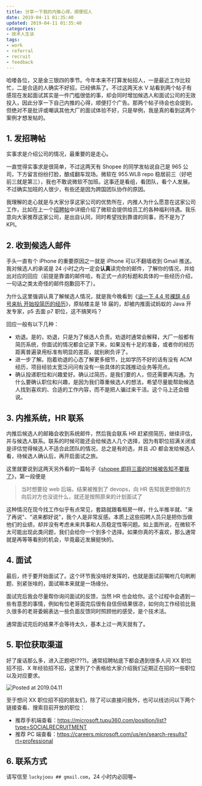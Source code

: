 ```yaml
---
title: 分享一下我的内推心得，顺便招人
date: 2019-04-11 01:35:40
updated: 2019-04-11 01:35:40
categories:
- 技术人生谈
tags:
- work
- referral
- recruit
- feedback
---
```


哈喽各位，又是金三银四的季节。今年本来不打算发帖招人，一是最近工作比较忙，二是合适的人确实不好招，已经佛系了。不过这两天水 V 站看到两个帖子有感现在发起面试其实是一件门槛很低的事，却会同时增加候选人和面试公司的无效投入，因此分享一下自己内推的心得，顺便打个广告。那两个帖子待会也会提到，但绝对不是批评或嘲讽其他大厂的面试体验不好，只是举例，我是真的看到这两个案例才想发帖的。

<!-- more -->

## 1. 发招聘帖

实事求是介绍公司的情况，最重要的是走心。

一直觉得实事求是很简单，不过这两天有 Shopee 的同学发帖说自己是 965 公司，下方留言纷纷打脸，酿成翻车现场。微软在 955.WLB repo 稳居前三（好吧前三就是第三），我也不敢说微软不加班。这事还是看组，看团队，看个人发展。不过确实加班的人很少，有些还是因为跨国团队协作的原因。

我理解的走心就是与大家分享这家公司的优势所在，内推人为什么愿意在这家公司工作，比如在上一个[招聘帖](https://www.v2ex.com/t/518252)中详细介绍了微软会提供给员工的各种福利待遇。我乐意向大家推荐这家公司，是出自认同，同时希望找到靠谱的同事，而不是为了 KPI。

## 2. 收到候选人邮件

手头一直有个 iPhone 的重要原因之一就是 iPhone 可以不翻墙收到 Gmail 推送。我对候选人的承诺是 24 小时之内一定会**认真**读完你的邮件，了解你的情况，并给出对应的回应（前提是靠谱的邮件哈，有正式一点的标题和具体的一些经历介绍，一句话之类太奇怪的邮件抱歉回不了）。

为什么这里强调认真了解候选人情况，就是我今晚看到《[谈一下 4.4 号裸辞 4.6 号来杭 开始投简历的经历](https://www.v2ex.com/t/553858)》，原帖楼主是 18 届的，却被内推面试蚂蚁的 Java 开发专家，p5 去面 p7 职位，这不搞笑吗？

回应一般有以下几种：

- 劝退。是的，劝退，只是为了候选人负责。劝退时通常会解释，大厂一般都有简历系统，你面试的情况都会记录下来，如果没有十足的准备，或者你的经历距离普遍录用标准有明显的差距，就别刷负评了。
- 进一步了解。抱着劝退的心态了解更多细节，比如学历不好的话有没有 ACM 经历，项目经验太宽泛问问有没有一些具体的实践推动业务等亮点。
- 确认投递职位和兴趣爱好。确认过简历，是我们要的人，但还需要再沟通。为什么要确认职位和兴趣，是因为我们尊重候选人的想法，希望尽量能帮助候选人找到喜欢的、合适的工作内容，而不是把人骗过来干活。这个马上还会细说。

## 3. 内推系统，HR 联系

内推后候选人的邮箱会收到系统邮件，然后我会联系 HR 赶紧捞简历，继续评估，并与候选人联系。联系的时候可能还会给候选人几个选择，因为有职位招满关闭或是评估觉得候选人不适合此团队的情况，总之是有的选，并且 JD 都会发给候选人看，待候选人确认后，再开启面试之旅。

这里就要说到这两天另外看的一篇帖子《[shopee 即将三面的时候被告知不要我了](https://www.v2ex.com/t/553057)》，第一段便是

> 当时想要投 web 后端，结果被推到了 devops，向 HR 告知我更想做的方向后对方也没说什么，就还是按照原来的计划面试了

这种情况在现今找工作似乎有点常见，套路就跟看租房一样，什么半推半就、"来了再说"、"进来都好说"，我个人是非常反感。本质上这些招聘人员只是把你当做他们的业绩，却并没有考虑未来共事和人员稳定性等问题。如上面所说，在微软不太可能出现此类问题，我们会给你一个到多个选择。如果你真的不喜欢，那么通常就是再等等看别的机会，毕竟最近发展挺快的。

## 4. 面试

最后，终于要开始面试了。这个环节我没啥好发挥的，也就是面试前嘱咐几句刷刷题、别紧张啥的，面试嘛本来就是一场缘分。

面试完后我会尽量帮你询问面试的反馈，当然 HR 也会给你。这个过程中会遇到一些有意思的事情，例如有位老哥面完后很有自信但结果很凉，如何向工作经验比我久很多的老哥委婉表达一些负面反馈同时照顾他的感受，是个技术活。

通常面试完后的结果不会等待太久，基本上过一两天就有了。

## 5. 职位获取渠道

好了废话那么多，进入正题吧(???)。通常招聘帖底下都会遇到很多人问 XX 职位招不招、X 年经验招不招，这里列了个表格给大家介绍我们近期正在招的一些职位以及对应要求。

![Posted at 2019.04.11](<https://vq4xlg.bn.files.1drv.com/y4msrXqv1wi3A2GqY4A3cAYnMYDceCsHiW0cYO-HHHmXYfiX1UvGtirTR7TLDniugj5yV3Lw5CrSqNs0qsNp-hUQzXRZxqmstO3uJdj-2A-eEdr1VzKldgDI09UwLNIvqnOWadSSKV7070kFie3YHUTxgeDBmnq-9PA43BcMJBPCHb07mbnh89XjTSoiJyzviAWa8XsZCkFY5oaKupZ2mGazw>)

至于想问 XX 职位招不招的朋友们，除了可以直接问我外，也可以线访问以下两个链接查看、搜索目前开放的职位：

- 推荐手机端查看：https://microsoft.tupu360.com/position/list?type=SOCIALRECRUITMENT
- 推荐 PC 端查看：https://careers.microsoft.com/us/en/search-results?rt=professional

## 6. 联系方式

请写信至 `luckyjoou ## gmail.com`，24 小时内必回喔~